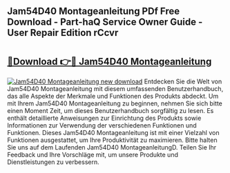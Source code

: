 ## Jam54D40 Montageanleitung PDf Free Download - Part-haQ Service Owner Guide - User Repair Edition rCcvr

# <h2><a href="http://df8km81.blite.top/?on=Jam54D40+Montageanleitung">🔗Download 👉🔴 Jam54D40 Montageanleitung</a></h2>

[![Jam54D40 Montageanleitung new download](https://i.imgur.com/lujVjoI.png)](http://df8km81.blite.top/?on=Jam54D40+Montageanleitung)
Entdecken Sie die Welt von Jam54D40 Montageanleitung mit diesem umfassenden Benutzerhandbuch, das alle Aspekte der Merkmale und Funktionen des Produkts abdeckt. Um mit Ihrem Jam54D40 Montageanleitung zu beginnen, nehmen Sie sich bitte einen Moment Zeit, um dieses Benutzerhandbuch sorgfältig zu lesen. Es enthält detaillierte Anweisungen zur Einrichtung des Produkts sowie Informationen zur Verwendung der verschiedenen Funktionen und Funktionen. Dieses Jam54D40 Montageanleitung ist mit einer Vielzahl von Funktionen ausgestattet, um Ihre Produktivität zu maximieren. Bitte halten Sie uns auf dem Laufenden Jam54D40 MontageanleitungD. Teilen Sie Ihr Feedback und Ihre Vorschläge mit, um unsere Produkte und Dienstleistungen zu verbessern.
